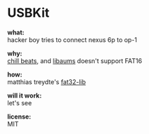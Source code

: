 # USBKit

**what:**
<br>hacker boy tries to connect nexus 6p to op-1

**why:**
<br>[chill beats](https://op1.fun), and [libaums](https://github.com/magnusja/libaums) doesn't support FAT16

**how:**
<br>matthias treydte's [fat32-lib](https://github.com/izuchukwu/USBKit)

**will it work:**
<br>let's see

**license:**
<br>MIT
